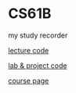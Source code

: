 # CS61B
my study recorder

[lecture code](https://github.com/Berkeley-CS61B/lectureCode-fa20)

[lab & project code](https://github.com/Berkeley-CS61B/skeleton-sp21)

[course page](https://sp21.datastructur.es/)

